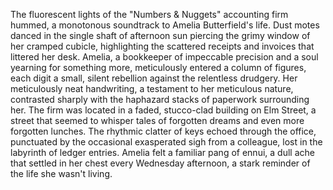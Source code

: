 The fluorescent lights of the "Numbers & Nuggets" accounting firm hummed, a monotonous soundtrack to Amelia Butterfield's life.  Dust motes danced in the single shaft of afternoon sun piercing the grimy window of her cramped cubicle, highlighting the scattered receipts and invoices that littered her desk.  Amelia, a bookkeeper of impeccable precision and a soul yearning for something more, meticulously entered a column of figures, each digit a small, silent rebellion against the relentless drudgery.  Her meticulously neat handwriting, a testament to her meticulous nature, contrasted sharply with the haphazard stacks of paperwork surrounding her.  The firm was located in a faded, stucco-clad building on Elm Street, a street that seemed to whisper tales of forgotten dreams and even more forgotten lunches.  The rhythmic clatter of keys echoed through the office, punctuated by the occasional exasperated sigh from a colleague, lost in the labyrinth of ledger entries.  Amelia felt a familiar pang of ennui, a dull ache that settled in her chest every Wednesday afternoon, a stark reminder of the life she wasn't living.

